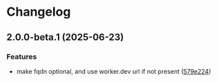 # Changelog

## 2.0.0-beta.1 (2025-06-23)


### Features

* make fqdn optional, and use worker.dev url if not present ([579e224](https://github.com/unibeck/solstatus/commit/579e224926fa6b77d9f01d82e196d37803d47e7f))
